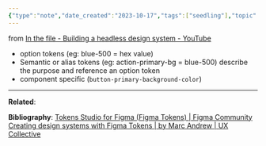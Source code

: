 ```yaml
---
{"type":"note","date_created":"2023-10-17","tags":["seedling"],"topic":null,"url":null,"aliases":null,"summary":null,"dg-publish":true,"layout":null,"banner":null,"cssclasses":null,"permalink":"/800-seeds/810-unsorted-notes/812-notes-processing/2023-10-30-using-figma-tokens/","dgPassFrontmatter":true,"created":"2023-10-30T15:12:21.000-05:00","updated":"2023-10-30T15:12:21.000-05:00"}
---
```


from [In the file - Building a headless design system - YouTube](https://www.youtube.com/watch?v=yvblQEPGPkM)
- option tokens (eg: blue-500 = hex value)
- Semantic or alias tokens (eg: action-primary-bg = blue-500) describe the purpose and reference an option token
- component specific (`button-primary-background-color`)



---


**Related**:

**Bibliography**: 
[Tokens Studio for Figma (Figma Tokens) | Figma Community](https://www.figma.com/community/plugin/843461159747178978/tokens-studio-for-figma-figma-tokens)
[Creating design systems with Figma Tokens | by Marc Andrew | UX Collective](https://uxdesign.cc/creating-design-systems-with-figma-tokens-31686b8d672e)